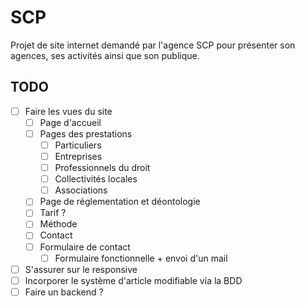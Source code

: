 # SCP

Projet de site internet demandé par l'agence SCP pour présenter son agences, ses activités ainsi que son publique.

## TODO

- [ ] Faire les vues du site
  - [ ] Page d'accueil
  - [ ] Pages des prestations
    - [ ] Particuliers
    - [ ] Entreprises
    - [ ] Professionnels du droit
    - [ ] Collectivités locales
    - [ ] Associations
  - [ ] Page de réglementation et déontologie
  - [ ] Tarif ?
  - [ ] Méthode
  - [ ] Contact
  - [ ] Formulaire de contact
    - [ ] Formulaire fonctionnelle + envoi d'un mail
- [ ] S'assurer sur le responsive
- [ ] Incorporer le système d'article modifiable via la BDD
- [ ] Faire un backend ?
